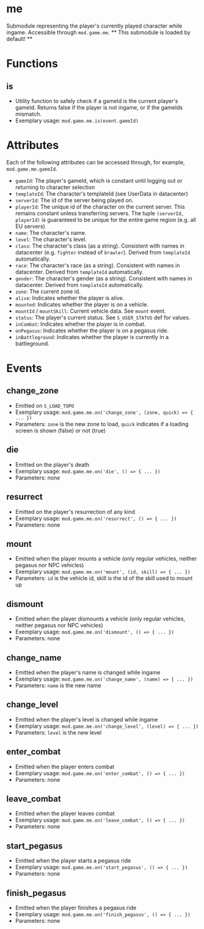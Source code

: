 # me
Submodule representing the player's currently played character while ingame. Accessible through `mod.game.me`.
** This submodule is loaded by default! **

# Functions
## is
- Utility function to safely check if a gameId is the current player's gameId. Returns false if the player is not ingame, or if the gameIds mismatch.
- Exemplary usage: `mod.game.me.is(event.gameId)`

# Attributes
Each of the following attributes can be accessed through, for example, `mod.game.me.gameId`.
- `gameId`: The player's gameId, which is constant until logging out or returning to character selection
- `templateId`: The character's templateId (see UserData in datacenter)
- `serverId`: The id of the server being played on.
- `playerId`: The unique id of the character on the current server. This remains constant unless transferring servers. The tuple `(serverId, playerId)` is guaranteed to be unique for the entire game region (e.g. all EU servers)
- `name`: The character's name.
- `level`: The character's level.
- `class`: The character's class (as a string). Consistent with names in datacenter (e.g. `fighter` instead of `brawler`). Derived from `templateId` automatically.
- `race`: The character's race (as a string). Consistent with names in datacenter. Derived from `templateId` automatically.
- `gender`: The character's gender (as a string). Consistent with names in datacenter. Derived from `templateId` automatically.
- `zone`: The current zone id.
- `alive`: Indicates whether the player is alive.
- `mounted`: Indicates whether the player is on a vehicle.
- `mountId` / `mountSkill`: Current vehicle data. See `mount` event.
- `status`: The player's current status. See `S_USER_STATUS` def for values.
- `inCombat`: Indicates whether the player is in combat.
- `onPegasus`: Indicates whether the player is on a pegasus ride.
- `inBattleground`: Indicates whether the player is currently in a battleground.

# Events
## change_zone
- Emitted on `S_LOAD_TOPO`
- Exemplary usage: `mod.game.me.on('change_zone', (zone, quick) => { ... })`
- Parameters: `zone` is the new zone to load, `quick` indicates if a loading screen is shown (false) or not (true)

## die
- Emitted on the player's death
- Exemplary usage: `mod.game.me.on('die', () => { ... })`
- Parameters: none

## resurrect
- Emitted on the player's resurrection of any kind
- Exemplary usage: `mod.game.me.on('resurrect', () => { ... })`
- Parameters: none

## mount
- Emitted when the player mounts a vehicle (only regular vehicles, neither pegasus nor NPC vehicles)
- Exemplary usage: `mod.game.me.on('mount', (id, skill) => { ... })`
- Parameters: `id` is the vehicle id, skill is the id of the skill used to mount up

## dismount
- Emitted when the player dismounts a vehicle (only regular vehicles, neither pegasus nor NPC vehicles)
- Exemplary usage: `mod.game.me.on('dismount', () => { ... })`
- Parameters: none

## change_name
- Emitted when the player's name is changed while ingame
- Exemplary usage: `mod.game.me.on('change_name', (name) => { ... })`
- Parameters: `name` is the new name

## change_level
- Emitted when the player's level is changed while ingame
- Exemplary usage: `mod.game.me.on('change_level', (level) => { ... })`
- Parameters: `level` is the new level

## enter_combat
- Emitted when the player enters combat
- Exemplary usage: `mod.game.me.on('enter_combat', () => { ... })`
- Parameters: none

## leave_combat
- Emitted when the player leaves combat
- Exemplary usage: `mod.game.me.on('leave_combat', () => { ... })`
- Parameters: none

## start_pegasus
- Emitted when the player starts a pegasus ride
- Exemplary usage: `mod.game.me.on('start_pegasus', () => { ... })`
- Parameters: none

## finish_pegasus
- Emitted when the player finishes a pegasus ride
- Exemplary usage: `mod.game.me.on('finish_pegasus', () => { ... })`
- Parameters: none
